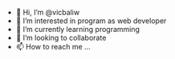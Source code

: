 - 👋 Hi, I’m @vicbaliw
- 👀 I’m interested in program as web developer
- 🌱 I’m currently learning programming
- 💞️ I’m looking to collaborate
- 📫 How to reach me ...

<!---
vicbaliw/vicbaliw is a ✨ special ✨ repository because its `README.md` (this file) appears on your GitHub profile.
You can click the Preview link to take a look at your changes.
--->
